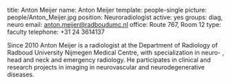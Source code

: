 title: Anton Meijer
name: Anton Meijer
template: people-single
picture: people/Anton_Meijer.jpg
position: Neuroradiologist
active: yes
groups: diag, neuro
email: anton.meijer@radboudumc.nl
office: Route 767, Room 12
type: faculty
telephone: +31 24 3614137

Since 2010 Anton Meijer is a radiologist at the Department of Radiology of Radboud University Nijmegen Medical Centre, with specialization in neuro- , head and neck and emergency radiology. He participates in clinical and research projects in imaging in neurovascular and neurodegenerative diseases.
